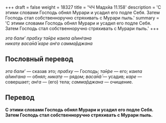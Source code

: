 +++
draft = false
weight = 18327
title = 'ЧЧ Мадхйа 11.158'
description = 'С этими словами Господь обнял Мурари и усадил его подле Себя. Затем Господь стал собственноручно стряхивать с Мурари пыль.'
summary = 'С этими словами Господь обнял Мурари и усадил его подле Себя. Затем Господь стал собственноручно стряхивать с Мурари пыль.'
+++

_эта бали’ прабху та̄н̇ре каила а̄лин̇гана  
никат̣е васа̄н̃а̄ каре ан̇га самма̄рджана_

## Пословный перевод

_эта_ _бали’_ — сказав это; _прабху_ — Господь; _та̄н̇ре_ — его; _каила_ _а̄лин̇гана_ — обнял; _никат̣е_ — рядом; _васа̄н̃а̄_ — усадив; _каре_ — совершает; _ан̇га_ — (его) тела; _самма̄рджана_ — очищение.

## Перевод

**С этими словами Господь обнял Мурари и усадил его подле Себя. Затем Господь стал собственноручно стряхивать с Мурари пыль.**
